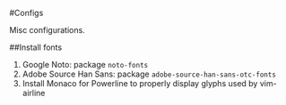 #Configs

Misc configurations.

##Install fonts

1. Google Noto: package `noto-fonts`
2. Adobe Source Han Sans: package `adobe-source-han-sans-otc-fonts`
3. Install Monaco for Powerline to properly display glyphs used by vim-airline
